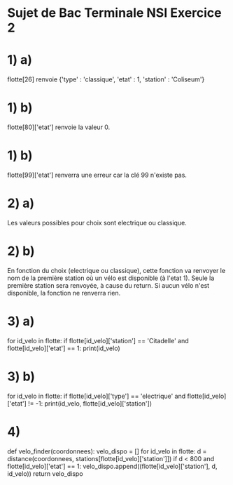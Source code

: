 # Sujet de Bac Terminale NSI Exercice 2 
# 1) a)
flotte[26] renvoie {'type' : 'classique', 'etat' : 1, 'station' : 'Coliseum'}
# 1) b)
flotte[80]['etat'] renvoie la valeur 0.
# 1) b)
flotte[99]['etat'] renverra une erreur car la clé 99 n'existe pas.
# 2) a)
Les valeurs possibles pour choix sont electrique ou classique.
# 2) b)
En fonction du choix (electrique ou classique), cette fonction va renvoyer le nom de la première station où un vélo est disponible (à l'etat 1).
Seule la première station sera renvoyée, à cause du return. Si aucun vélo n'est disponible, la fonction ne renverra rien.
# 3) a)
for id_velo in flotte:
    if flotte[id_velo]['station'] == 'Citadelle' and flotte[id_velo]['etat'] == 1:
        print(id_velo)
# 3) b)
for id_velo in flotte:
    if flotte[id_velo]['type'] == 'electrique' and flotte[id_velo]['etat'] != -1:
        print(id_velo, flotte[id_velo]['station'])
# 4)
def velo_finder(coordonnees):
    velo_dispo = []
    for id_velo in flotte:
        d = distance(coordonnees, stations[flotte[id_velo]['station']])
        if d < 800 and flotte[id_velo]['etat'] == 1:
            velo_dispo.append((flotte[id_velo]['station'], d, id_velo))
    return velo_dispo

